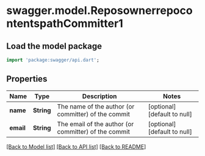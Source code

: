 # swagger.model.ReposownerrepocontentspathCommitter1

## Load the model package
```dart
import 'package:swagger/api.dart';
```

## Properties
Name | Type | Description | Notes
------------ | ------------- | ------------- | -------------
**name** | **String** | The name of the author (or committer) of the commit | [optional] [default to null]
**email** | **String** | The email of the author (or committer) of the commit | [optional] [default to null]

[[Back to Model list]](../README.md#documentation-for-models) [[Back to API list]](../README.md#documentation-for-api-endpoints) [[Back to README]](../README.md)

